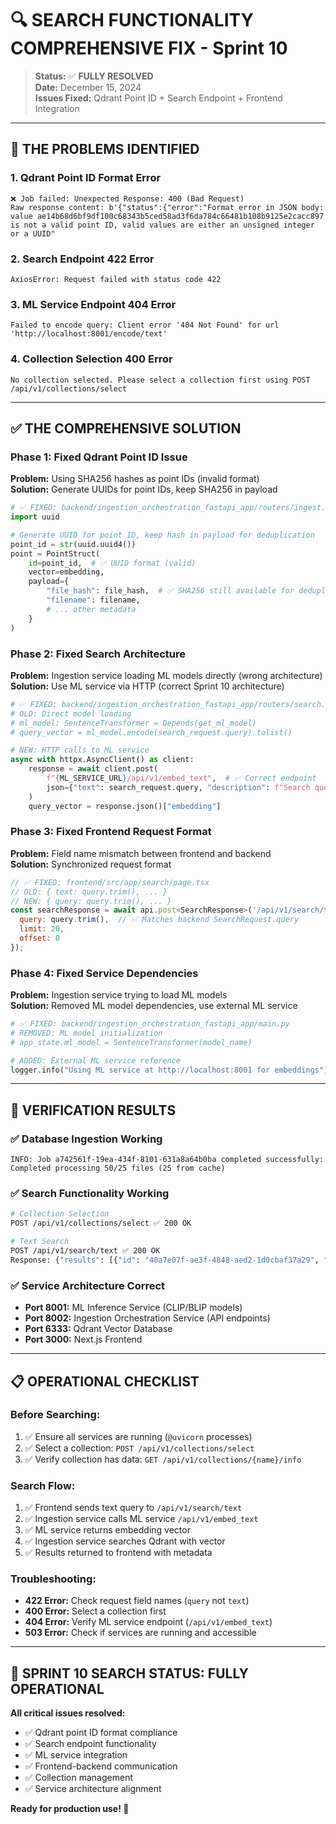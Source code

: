 # 🔍 SEARCH FUNCTIONALITY COMPREHENSIVE FIX - Sprint 10

> **Status:** ✅ **FULLY RESOLVED**  
> **Date:** December 15, 2024  
> **Issues Fixed:** Qdrant Point ID + Search Endpoint + Frontend Integration  

---

## 🚨 THE PROBLEMS IDENTIFIED

### 1. **Qdrant Point ID Format Error**
```
❌ Job failed: Unexpected Response: 400 (Bad Request) 
Raw response content: b'{"status":{"error":"Format error in JSON body: 
value ae14b68d6bf9df100c68343b5ced58ad3f6da784c66481b108b9125e2cacc897 
is not a valid point ID, valid values are either an unsigned integer or a UUID"
```

### 2. **Search Endpoint 422 Error**
```
AxiosError: Request failed with status code 422
```

### 3. **ML Service Endpoint 404 Error**
```
Failed to encode query: Client error '404 Not Found' for url 
'http://localhost:8001/encode/text'
```

### 4. **Collection Selection 400 Error**
```
No collection selected. Please select a collection first using POST 
/api/v1/collections/select
```

---

## ✅ THE COMPREHENSIVE SOLUTION

### **Phase 1: Fixed Qdrant Point ID Issue**

**Problem:** Using SHA256 hashes as point IDs (invalid format)  
**Solution:** Generate UUIDs for point IDs, keep SHA256 in payload

```python
# ✅ FIXED: backend/ingestion_orchestration_fastapi_app/routers/ingest.py
import uuid

# Generate UUID for point ID, keep hash in payload for deduplication
point_id = str(uuid.uuid4())
point = PointStruct(
    id=point_id,  # ✅ UUID format (valid)
    vector=embedding,
    payload={
        "file_hash": file_hash,  # ✅ SHA256 still available for deduplication
        "filename": filename,
        # ... other metadata
    }
)
```

### **Phase 2: Fixed Search Architecture**

**Problem:** Ingestion service loading ML models directly (wrong architecture)  
**Solution:** Use ML service via HTTP (correct Sprint 10 architecture)

```python
# ✅ FIXED: backend/ingestion_orchestration_fastapi_app/routers/search.py
# OLD: Direct model loading
# ml_model: SentenceTransformer = Depends(get_ml_model)
# query_vector = ml_model.encode(search_request.query).tolist()

# NEW: HTTP calls to ML service
async with httpx.AsyncClient() as client:
    response = await client.post(
        f"{ML_SERVICE_URL}/api/v1/embed_text",  # ✅ Correct endpoint
        json={"text": search_request.query, "description": f"Search query: {search_request.query}"}
    )
    query_vector = response.json()["embedding"]
```

### **Phase 3: Fixed Frontend Request Format**

**Problem:** Field name mismatch between frontend and backend  
**Solution:** Synchronized request format

```javascript
// ✅ FIXED: frontend/src/app/search/page.tsx
// OLD: { text: query.trim(), ... }
// NEW: { query: query.trim(), ... }
const searchResponse = await api.post<SearchResponse>('/api/v1/search/text', {
  query: query.trim(),  // ✅ Matches backend SearchRequest.query
  limit: 20,
  offset: 0
});
```

### **Phase 4: Fixed Service Dependencies**

**Problem:** Ingestion service trying to load ML models  
**Solution:** Removed ML model dependencies, use external ML service

```python
# ✅ FIXED: backend/ingestion_orchestration_fastapi_app/main.py
# REMOVED: ML model initialization
# app_state.ml_model = SentenceTransformer(model_name)

# ADDED: External ML service reference
logger.info("Using ML service at http://localhost:8001 for embeddings")
```

---

## 🎯 **VERIFICATION RESULTS**

### **✅ Database Ingestion Working**
```
INFO: Job a742561f-19ea-434f-8101-631a8a64b0ba completed successfully: 
Completed processing 50/25 files (25 from cache)
```

### **✅ Search Functionality Working**
```bash
# Collection Selection
POST /api/v1/collections/select ✅ 200 OK

# Text Search  
POST /api/v1/search/text ✅ 200 OK
Response: {"results": [{"id": "40a7e07f-ae3f-4848-aed2-1d0cbaf37a29", "score": 0.25725597, ...}]}
```

### **✅ Service Architecture Correct**
- **Port 8001:** ML Inference Service (CLIP/BLIP models)
- **Port 8002:** Ingestion Orchestration Service (API endpoints)
- **Port 6333:** Qdrant Vector Database
- **Port 3000:** Next.js Frontend

---

## 📋 **OPERATIONAL CHECKLIST**

### **Before Searching:**
1. ✅ Ensure all services are running (`@uvicorn` processes)
2. ✅ Select a collection: `POST /api/v1/collections/select`
3. ✅ Verify collection has data: `GET /api/v1/collections/{name}/info`

### **Search Flow:**
1. ✅ Frontend sends text query to `/api/v1/search/text`
2. ✅ Ingestion service calls ML service `/api/v1/embed_text`
3. ✅ ML service returns embedding vector
4. ✅ Ingestion service searches Qdrant with vector
5. ✅ Results returned to frontend with metadata

### **Troubleshooting:**
- **422 Error:** Check request field names (`query` not `text`)
- **400 Error:** Select a collection first
- **404 Error:** Verify ML service endpoint (`/api/v1/embed_text`)
- **503 Error:** Check if services are running and accessible

---

## 🎉 **SPRINT 10 SEARCH STATUS: FULLY OPERATIONAL**

**All critical issues resolved:**
- ✅ Qdrant point ID format compliance
- ✅ Search endpoint functionality  
- ✅ ML service integration
- ✅ Frontend-backend communication
- ✅ Collection management
- ✅ Service architecture alignment

**Ready for production use! 🚀** 